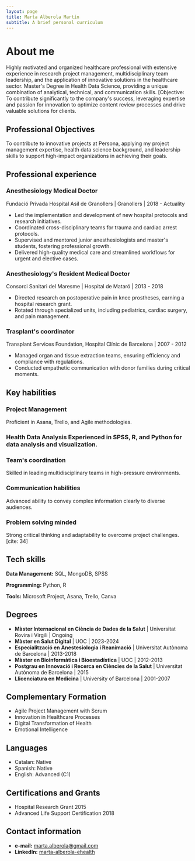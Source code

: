 ```yaml
---
layout: page
title: Marta Alberola Martín
subtitle: A brief personal curriculum
---
```


# About me

Highly motivated and organized healthcare professional with extensive experience in research project management, multidisciplinary team leadership, and the application of innovative solutions in the healthcare sector. Master's Degree in Health Data Science, providing a unique combination of analytical, technical, and communication skills. [Objective: To contribute significantly to the company's success, leveraging expertise and passion for innovation to optimize content review processes and drive valuable solutions for clients.


## Professional Objectives

To contribute to innovative projects at Persona, applying my project management expertise, health data science background, and leadership skills to support high-impact organizations in achieving their goals.


## Professional experience

### Anesthesiology Medical Doctor

Fundació Privada Hospital Asil de Granollers | Granollers | 2018 - Actuality

* Led the implementation and development of new hospital protocols and research initiatives. 
* Coordinated cross-disciplinary teams for trauma and cardiac arrest protocols. 
* Supervised and mentored junior anesthesiologists and master's students, fostering professional growth. 
* Delivered high-quality medical care and streamlined workflows for urgent and elective cases. 

### Anesthesiology's Resident Medical Doctor

Consorci Sanitari del Maresme | Hospital de Mataró | 2013 - 2018 

* Directed research on postoperative pain in knee prostheses, earning a hospital research grant. 
* Rotated through specialized units, including pediatrics, cardiac surgery, and pain management. 

### **Trasplant's coordinator**

Transplant Services Foundation, Hospital Clínic de Barcelona | 2007 - 2012 

* Managed organ and tissue extraction teams, ensuring efficiency and compliance with regulations. 
* Conducted empathetic communication with donor families during critical moments.

## **Key habilities**

### **Project Management** 
Proficient in Asana, Trello, and Agile methodologies.
### **Health Data Analysis** Experienced in SPSS, R, and Python for data analysis and visualization.

### **Team's coordination**
Skilled in leading multidisciplinary teams in high-pressure environments.

### **Communication habilities**
Advanced ability to convey complex information clearly to diverse audiences.

### **Problem solving minded**
Strong critical thinking and adaptability to overcome project challenges. [cite: 34]

## **Tech skills** 

**Data Management:** SQL, MongoDB, SPSS 

**Programming:** Python, R 

**Tools:** Microsoft Project, Asana, Trello, Canva 

## Degrees

* **Màster Internacional en Ciència de Dades de la Salut** | Universitat Rovira i Virgili | Ongoing 
* **Màster en Salut Digital** | UOC | 2023-2024 
* **Especialització en Anestesiologia i Reanimació** | Universitat Autònoma de Barcelona | 2013-2018 
* **Màster en Bioinformàtica i Bioestadística** | UOC | 2012-2013 
* **Postgrau en Innovació i Recerca en Ciències de la Salut** | Universitat Autònoma de Barcelona | 2015 
* **Llicenciatura en Medicina** | University of Barcelona | 2001-2007 

## Complementary Formation

* Agile Project Management with Scrum 
* Innovation in Healthcare Processes 
* Digital Transformation of Health 
* Emotional Intelligence 

## Languages

* Catalan: Native
* Spanish: Native
* English: Advanced (C1)

## Certifications and Grants

* Hospital Research Grant 2015
* Advanced Life Support Certification 2018


## Contact information

* **e-mail:** [marta.alberola@gmail.com](mailto:marta.alberola@gmail.com)
* **LinkedIn:** [marta-alberola-ehealth](https://www.linkedin.com/in/marta-alberola-ehealth/)

